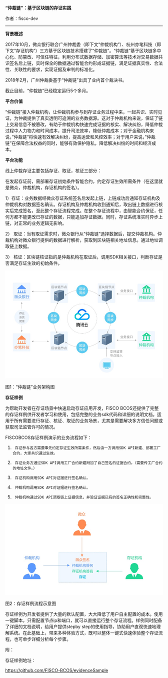**“仲裁链”：基于区块链的存证实践**

作者：fisco-dev

** **

**背景概述**

2017年10月，微众银行联合广州仲裁委（即下文“仲裁机构”）、杭州亦笔科技（即下文“存证机构”）三方基于区块链技术搭建了“仲裁链”。“仲裁链”基于区块链多中心化、防篡改、可信任特征，利用分布式数据存储、加密算法等技术对交易数据共识签名后上链，实时保全的数据通过智能合约形成证据链，满足证据真实性、合法性、关联性的要求，实现证据及审判的标准化。

2018年2月，广州仲裁委基于“仲裁链”出具了业内首个裁决书。

截止目前，“仲裁链”已经稳定运行5个多月。

 

 

**平台价值**

“仲裁链”接入仲裁机构，让仲裁机构参与到存证业务过程中来，一起共识、实时见证，为仲裁提供了真实透明可追溯的业务数据源。这对于仲裁机构来说，保证了链上交易信息不被篡改，有助于仲裁机构快速完成证据的核实、解决纠纷，降低仲裁过程中人力物力和时间成本，提升司法效率，降低仲裁成本；对于金融机构来说，”仲裁链”将快速有效解决纠纷，提高运营和风控效率；对于用户来说，”仲裁链”在保障合法权益的同时，能够有效保护隐私，降低解决纠纷的时间和经济成本。

 

**平台功能**

线上仲裁存证主要包括存证、取证，核证三部分：

在发起存证前，需部署存证初始条件智能合约，约定存证生效所需条件（在这里就是微众，仲裁机构，存证机构的签名）。

1）存证：业务数据经微众存证系统签名后发起上链，上链成功后通知存证机构及仲裁机构对数据签名确认。存证机构及仲裁机构收到通知后，取出链上数据进行核实后完成签名，至此整个存证流程完成。在整个存证流程中，由智能合约保证，任何方都不能更改已存证的数据，只能追加存证数据。同时，存证系统准实时异步上链，对正常的业务逻辑无影响。

2） 取证：当有取证需求时，微众银行从”仲裁链”选择数据后，提交仲裁机构。仲裁机构对微众银行提供的数据进行解析，获取到区块链相关地址信息。通过地址调取链上数据。

3） 核证：区块链核证指的是仲裁机构在取证后，调用SDK相关接口，判断存证是否满足存证生效的初始条件。

 

![](1.jpg)                          

图1：”仲裁链”业务架构图

 

**存证样例**

为帮助开发者在存证场景中快速启动存证应用开发，FISCO BCOS还提供了完整的存证样例供开发者学习和使用，包括完整的业务sdk代码和详细的说明文档。适用于所有需要进行存证、核证、取证的业务场景，尤其是需要解决多方信任问题或获取司法监管许可的情况。

 

FISCOBCOS存证样例演示的业务流程如下：

1)      存证参与各方需要事先约定存证生效所需条件，然后由一方调用SDK API新建、部署工厂合约，大家共识通过生效。

2)      存证业务方通过SDK API调用工厂合约新建附加了自己签名的证据合约。（需要传工厂合约的地址文件。）

3)      存证机构调用SDK API对证据进行签名确认。

4)      仲裁机构调用SDK API对证据进行签名确认。

5)      仲裁机构通过SDK API调取链上证据信息，并验证证据已有的签名正确性和完整性。

![](2.jpg)

图2：存证样例流程示意图

 

存证样例为开发者提供了大量的默认配置，大大降低了用户自主配置的成本。使用一键脚本，只需配置节点ip和端口，就可以直接运行整个存证流程。样例同时配备了详细的文档说明，给用户提供stepby step的使用指导，协助用户直观快速地理解系统。在此基础上，带来多种体验方式，既可以整体一键式快速体验整个存证流程，也可单步详细分析每个步骤。

 

附：

存证样例地址：

https://github.com/FISCO-BCOS/evidenceSample
